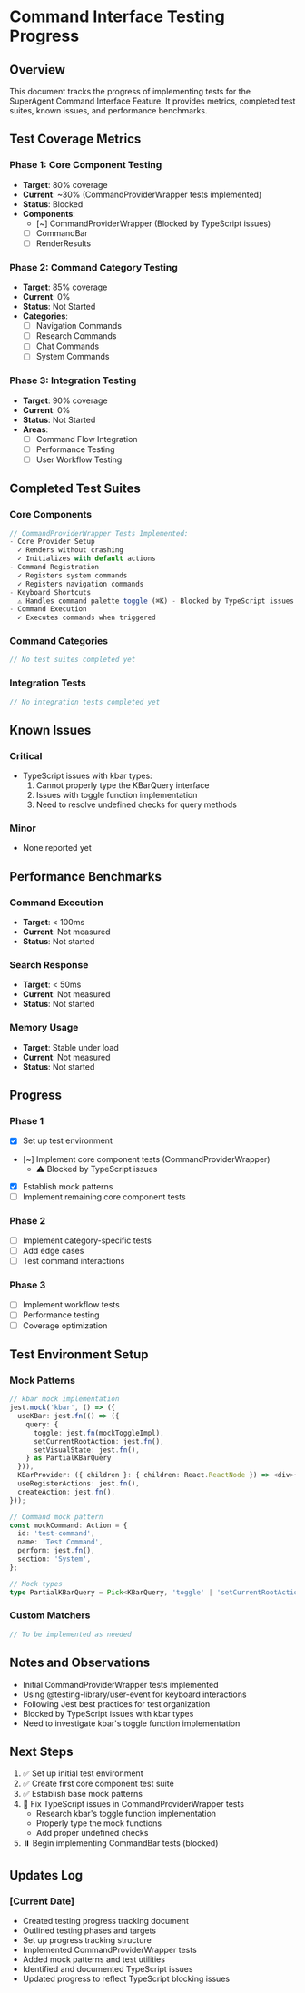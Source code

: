 # Command Interface Testing Progress

## Overview
This document tracks the progress of implementing tests for the SuperAgent Command Interface Feature. It provides metrics, completed test suites, known issues, and performance benchmarks.

## Test Coverage Metrics

### Phase 1: Core Component Testing
- **Target**: 80% coverage
- **Current**: ~30% (CommandProviderWrapper tests implemented)
- **Status**: Blocked
- **Components**:
  - [~] CommandProviderWrapper (Blocked by TypeScript issues)
  - [ ] CommandBar
  - [ ] RenderResults

### Phase 2: Command Category Testing
- **Target**: 85% coverage
- **Current**: 0%
- **Status**: Not Started
- **Categories**:
  - [ ] Navigation Commands
  - [ ] Research Commands
  - [ ] Chat Commands
  - [ ] System Commands

### Phase 3: Integration Testing
- **Target**: 90% coverage
- **Current**: 0%
- **Status**: Not Started
- **Areas**:
  - [ ] Command Flow Integration
  - [ ] Performance Testing
  - [ ] User Workflow Testing

## Completed Test Suites

### Core Components
```typescript
// CommandProviderWrapper Tests Implemented:
- Core Provider Setup
  ✓ Renders without crashing
  ✓ Initializes with default actions
- Command Registration
  ✓ Registers system commands
  ✓ Registers navigation commands
- Keyboard Shortcuts
  ⚠️ Handles command palette toggle (⌘K) - Blocked by TypeScript issues
- Command Execution
  ✓ Executes commands when triggered
```

### Command Categories
```typescript
// No test suites completed yet
```

### Integration Tests
```typescript
// No integration tests completed yet
```

## Known Issues

### Critical
- TypeScript issues with kbar types:
  1. Cannot properly type the KBarQuery interface
  2. Issues with toggle function implementation
  3. Need to resolve undefined checks for query methods

### Minor
- None reported yet

## Performance Benchmarks

### Command Execution
- **Target**: < 100ms
- **Current**: Not measured
- **Status**: Not started

### Search Response
- **Target**: < 50ms
- **Current**: Not measured
- **Status**: Not started

### Memory Usage
- **Target**: Stable under load
- **Current**: Not measured
- **Status**: Not started

## Progress

### Phase 1
- [x] Set up test environment
- [~] Implement core component tests (CommandProviderWrapper)
  - ⚠️ Blocked by TypeScript issues
- [x] Establish mock patterns
- [ ] Implement remaining core component tests

### Phase 2
- [ ] Implement category-specific tests
- [ ] Add edge cases
- [ ] Test command interactions

### Phase 3
- [ ] Implement workflow tests
- [ ] Performance testing
- [ ] Coverage optimization

## Test Environment Setup

### Mock Patterns
```typescript
// kbar mock implementation
jest.mock('kbar', () => ({
  useKBar: jest.fn(() => ({
    query: {
      toggle: jest.fn(mockToggleImpl),
      setCurrentRootAction: jest.fn(),
      setVisualState: jest.fn(),
    } as PartialKBarQuery
  })),
  KBarProvider: ({ children }: { children: React.ReactNode }) => <div>{children}</div>,
  useRegisterActions: jest.fn(),
  createAction: jest.fn(),
}));

// Command mock pattern
const mockCommand: Action = {
  id: 'test-command',
  name: 'Test Command',
  perform: jest.fn(),
  section: 'System',
};

// Mock types
type PartialKBarQuery = Pick<KBarQuery, 'toggle' | 'setCurrentRootAction' | 'setVisualState'>;
```

### Custom Matchers
```typescript
// To be implemented as needed
```

## Notes and Observations
- Initial CommandProviderWrapper tests implemented
- Using @testing-library/user-event for keyboard interactions
- Following Jest best practices for test organization
- Blocked by TypeScript issues with kbar types
- Need to investigate kbar's toggle function implementation

## Next Steps
1. ✅ Set up initial test environment
2. ✅ Create first core component test suite
3. ✅ Establish base mock patterns
4. 🔄 Fix TypeScript issues in CommandProviderWrapper tests
   - Research kbar's toggle function implementation
   - Properly type the mock functions
   - Add proper undefined checks
5. ⏸️ Begin implementing CommandBar tests (blocked)

## Updates Log

### [Current Date]
- Created testing progress tracking document
- Outlined testing phases and targets
- Set up progress tracking structure
- Implemented CommandProviderWrapper tests
- Added mock patterns and test utilities
- Identified and documented TypeScript issues
- Updated progress to reflect TypeScript blocking issues 